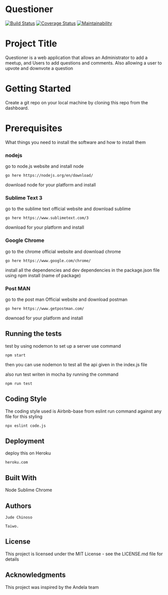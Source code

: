 # Questioner

[![Build Status](https://travis-ci.org/cvjude/Questioner.svg?branch=Develope)](https://travis-ci.org/cvjude/Questioner)
[![Coverage Status](https://coveralls.io/repos/github/cvjude/Questioner/badge.svg?branch=Develope)](https://coveralls.io/github/cvjude/Questioner?branch=Develope)
[![Maintainability](https://api.codeclimate.com/v1/badges/462654d49744b83fe2f8/maintainability)](https://codeclimate.com/github/cvjude/Questioner/maintainability)

# Project Title
Questioner is a web application that allows an Administrator to add a meetup, and Users to add questions and comments.
Also allowing a user to upvote and downvote a question

# Getting Started 
Create a git repo on your local machine by cloning this repo from the dashboard.

# Prerequisites
What things you need to install the software and how to install them

### nodejs

go to node.js website and install node
```
go here https://nodejs.org/en/download/
```
download node for your platform and install

### Sublime Text 3
go to the sublime text official website and download sublime
```
go here https://www.sublimetext.com/3
```
download for your platform and install

### Google Chrome
go to the chrome official website and download chrome
```
go here https://www.google.com/chrome/
```
install all the dependencies and dev dependencies in the package.json file
using npm install (name of package)

### Post MAN
go to the post man Official website and download postman
```
go here https://www.getpostman.com/
```
downoad for your platform and install

## Running the tests
test by using nodemon to set up a server use command
```
npm start
```

then you can use nodemon to test all the api given in the index.js file

also run test writen in mocha by running the command
```
npm run test
```

## Coding Style
The coding style used is Airbnb-base from eslint
run command against any file for this styling
```
npx eslint code.js
```

## Deployment
deploy this on Heroku
```
heroku.com
```

## Built With
Node
Sublime
Chrome

## Authors
```
Jude Chinoso
```
```
Taiwo.
```

## License
This project is licensed under the MIT License - see the LICENSE.md file for details

## Acknowledgments
This project was inspired by the Andela team
